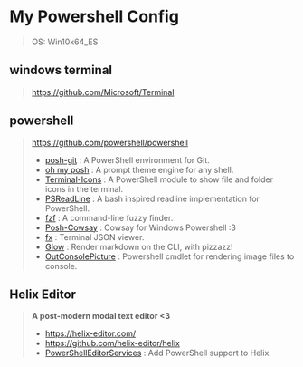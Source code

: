 # My Powershell Config
> OS: Win10x64_ES  

## windows terminal
> https://github.com/Microsoft/Terminal  

## powershell
> https://github.com/powershell/powershell
>
> - [posh-git](https://github.com/dahlbyk/posh-git) : A PowerShell environment for Git.
> - [oh my posh](https://github.com/jandedobbeleer/oh-my-posh) : A prompt theme engine for any shell.
> - [Terminal-Icons](https://github.com/devblackops/Terminal-Icons) : A PowerShell module to show file and folder icons in the terminal.
> - [PSReadLine](https://github.com/PowerShell/PSReadLine) : A bash inspired readline implementation for PowerShell.
> - [fzf](https://github.com/junegunn/fzf/) : A command-line fuzzy finder.
> - [Posh-Cowsay](https://github.com/kanej/Posh-Cowsay) : Cowsay for Windows Powershell :3
> - [fx](https://github.com/antonmedv/fx) : Terminal JSON viewer.
> - [Glow](https://github.com/charmbracelet/glow) : Render markdown on the CLI, with pizzazz!  
> - [OutConsolePicture](https://github.com/NotNotWrongUsually/OutConsolePicture) : Powershell cmdlet for rendering image files to console.  

## Helix Editor
> **A post-modern modal text editor <3**
> - https://helix-editor.com/
> - https://github.com/helix-editor/helix
> - [PowerShellEditorServices](https://github.com/PowerShell/PowerShellEditorServices) : Add PowerShell support to Helix.
